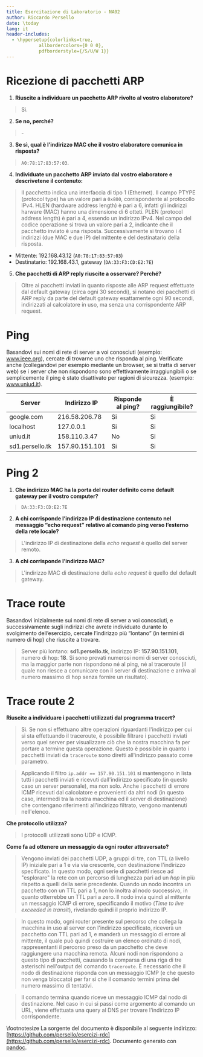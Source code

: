 ```yaml
---
title: Esercitazione di Laboratorio - NA02
author: Riccardo Persello
date: \today
lang: it
header-includes:
  - \hypersetup{colorlinks=true,
            allbordercolors={0 0 0},
            pdfborderstyle={/S/U/W 1}}
---
```


# Ricezione di pacchetti ARP

1. **Riuscite a individuare un pacchetto ARP rivolto al vostro elaboratore?**

> Si.

2. **Se no, perché?**

> \-

3. **Se sì, qual è l’indirizzo MAC che il vostro elaboratore comunica in risposta?**

> `A0:78:17:83:57:03`.

4. **Individuate un pacchetto ARP inviato dal vostro elaboratore e descrivetene il contenuto:**

> Il pacchetto indica una interfaccia di tipo 1 (Ethernet). Il campo PTYPE (protocol type) ha un valore pari a `0x800`, corrispondente al protocollo IPv4. HLEN (hardware address length) è pari a 6, infatti gli indirizzi harware (MAC) hanno una dimensione di 6 otteti. PLEN (protocol address length) è pari a 4, essendo un indirizzo IPv4. Nel campo del codice operazione si trova un valore pari a 2, indicante che il pacchetto inviato è una risposta. Successivamente si trovano i 4 indirizzi (due MAC e due IP) del mittente e del destinatario della risposta.

- Mittente: 192.168.43.12 (`A0:78:17:83:57:03`)
- Destinatario: 192.168.43.1, gateway (`DA:33:F3:CD:E2:7E`)

5. **Che pacchetti di ARP reply riuscite a osservare? Perché?**

> Oltre ai pacchetti inviati in quanto risposte alle ARP request effettuate dal default gateway (circa ogni 30 secondi), si notano dei pacchetti di ARP reply da parte del default gateway esattamente ogni 90 secondi, indirizzati al calcolatore in uso, ma senza una corrispondente ARP request.

# Ping

Basandovi sui nomi di rete di server a voi conosciuti (esempio: www.ieee.org), cercate di trovarne uno che risponda al ping. Verificate anche (collegandovi per esempio mediante un browser, se si tratta di server web) se i server che non rispondono sono effettivamente irraggiungibili o se semplicemente il ping è stato disattivato per ragioni di sicurezza. (esempio: www.uniud.it).

| Server          | Indirizzo IP   | Risponde al ping? | È raggiungibile? |
| --------------- | -------------- | ----------------- | ---------------- |
| google.com      | 216.58.206.78  | Si                | Si               |
| localhost       | 127.0.0.1      | Si                | Si               |
| uniud.it        | 158.110.3.47   | No                | Si               |
| sd1.persello.tk | 157.90.151.101 | Si                | Si               |

# Ping 2

1. **Che indirizzo MAC ha la porta del router definito come default gateway per il vostro computer?**

> `DA:33:F3:CD:E2:7E`

2. **A chi corrisponde l’indirizzo IP di destinazione contenuto nel messaggio “echo request” relativo al comando ping verso l’esterno della rete locale?**

> L'indirizzo IP di destinazione della *echo request* è quello del server remoto.

3. **A chi corrisponde l’indirizzo MAC?**

> L'indirizzo MAC di destinazione della *echo request* è quello del default gateway.

# Trace route

Basandovi inizialmente sui nomi di rete di server a voi conosciuti, e successivamente sugli indirizzi che avrete individuato durante lo svolgimento dell’esercizio, cercate l’indirizzo più “lontano” (in termini di numero di hop) che riuscite a trovare.

> Server più lontano: **sd1.persello.tk**, indirizzo IP: **157.90.151.101**, numero di hop: **18**.
> Si sono provati numerosi nomi di server conosciuti, ma la maggior parte non rispondono né al ping, né al traceroute (il quale non riesce a comunicare con il server di destinazione e arriva al numero massimo di hop senza fornire un risultato).

# Trace route 2

**Riuscite a individuare i pacchetti utilizzati dal programma tracert?**

> Si. Se non si effettuano altre operazioni riguardanti l'indirizzo per cui si sta effettuando il traceroute, è possibile filtrare i pacchetti inviati verso quel server per visualizzare ciò che la nostra macchina fa per portare a termine questa operazione. Questo è possibile in quanto i pacchetti inviati da `traceroute` sono diretti all'indirizzo passato come parametro.

> Applicando il filtro `ip.addr == 157.90.151.101` si mantengono in lista tutti i pacchetti inviati e ricevuti dall'indirizzo specificato (in questo caso un server personale), ma non solo.
> Anche i pacchetti di errore ICMP ricevuti dal calcolatore e provenienti da altri nodi (in questo caso, intermedi tra la nostra macchina ed il server di destinazione) che contengano riferimenti all'indirizzo filtrato, vengono mantenuti nell'elenco.

**Che protocollo utilizza?**

> I protocolli utilizzati sono UDP e ICMP.

**Come fa ad ottenere un messaggio da ogni router attraversato?**

> Vengono inviati dei pacchetti UDP, a gruppi di tre, con TTL (a livello IP) iniziale pari a 1 e via via crescente, con destinazione l'indirizzo specificato. In questo modo, ogni serie di pacchetti riesce ad "esplorare" la rete con un percorso di lunghezza pari ad un *hop* in più rispetto a quelli della serie precedente. Quando un nodo incontra un pacchetto con un TTL pari a 1, non lo inoltra al nodo successivo, in quanto otterrebbe un TTL pari a zero. Il nodo invia quindi al mittente un messaggio ICMP di errore, specificando il motivo (*Time to live exceeded in transit*), rivelando quindi il proprio indirizzo IP.

> In questo modo, ogni router presente sul percorso che collega la macchina in uso al server con l'indirizzo specificato, riceverà un pacchetto con TTL pari ad 1, e manderà un messaggio di errore al mittente, il quale può quindi costruire un elenco ordinato di nodi, rappresentanti il percorso preso da un pacchetto che deve raggiungere una macchina remota. Alcuni nodi non rispondono a questo tipo di pacchetti, causando la comparsa di una riga di tre asterischi nell'output del comando `traceroute`. È necessario che il nodo di destinazione risponda con un messaggio ICMP (e che questo non venga bloccato) per far sì che il comando termini prima del numero massimo di tentativi.

> Il comando termina quando riceve un messaggio ICMP dal nodo di destinazione. Nel caso in cui si passi come argomento al comando un URL, viene effettuata una query al DNS per trovare l'indirizzo IP corrispondente.


\footnotesize
La sorgente del documento è disponibile al seguente indirizzo: [https://github.com/persello/esercizi-rdc](https://github.com/persello/esercizi-rdc). Documento generato con [pandoc](https://pandoc.org).